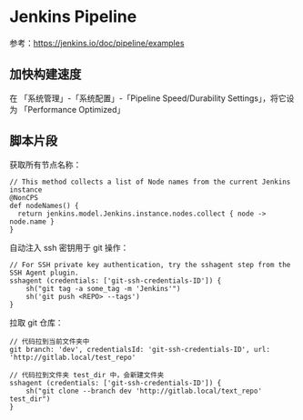 # Jenkins Pipeline

参考：https://jenkins.io/doc/pipeline/examples


## 加快构建速度

在 「系统管理」-「系统配置」-「Pipeline Speed/Durability Settings」，将它设为 「Performance Optimized」


## 脚本片段

获取所有节点名称：

```
// This method collects a list of Node names from the current Jenkins instance
@NonCPS
def nodeNames() {
  return jenkins.model.Jenkins.instance.nodes.collect { node -> node.name }
}
```

自动注入 ssh 密钥用于 git 操作：

```
// For SSH private key authentication, try the sshagent step from the SSH Agent plugin.
sshagent (credentials: ['git-ssh-credentials-ID']) {
    sh("git tag -a some_tag -m 'Jenkins'")
    sh('git push <REPO> --tags')
}
```


拉取 git 仓库：
```
// 代码拉到当前文件夹中
git branch: 'dev', credentialsId: 'git-ssh-credentials-ID', url: 'http://gitlab.local/test_repo'

// 代码拉到文件夹 test_dir 中，会新建文件夹
sshagent (credentials: ['git-ssh-credentials-ID']) {
    sh("git clone --branch dev 'http://gitlab.local/text_repo' test_dir")
}
```

